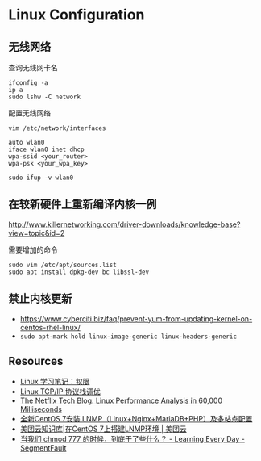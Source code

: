# Linux Configuration


## 无线网络

查询无线网卡名

    ifconfig -a
    ip a
    sudo lshw -C network

配置无线网络

    vim /etc/network/interfaces

    auto wlan0
    iface wlan0 inet dhcp
    wpa-ssid <your_router>
    wpa-psk <your_wpa_key>

    sudo ifup -v wlan0


## 在较新硬件上重新编译内核一例

http://www.killernetworking.com/driver-downloads/knowledge-base?view=topic&id=2

需要增加的命令
    
    sudo vim /etc/apt/sources.list
    sudo apt install dpkg-dev bc libssl-dev

## 禁止内核更新

- https://www.cyberciti.biz/faq/prevent-yum-from-updating-kernel-on-centos-rhel-linux/
- `sudo apt-mark hold linux-image-generic linux-headers-generic`


## Resources

- [Linux 学习笔记：权限](https://blog.laisky.com/p/linux-premission/)
- [Linux TCP/IP 协议栈调优](http://colobu.com/2014/09/18/linux-tcpip-tuning/)
- [The Netflix Tech Blog: Linux Performance Analysis in 60,000 Milliseconds](http://techblog.netflix.com/2015/11/linux-performance-analysis-in-60s.html)
- [全新CentOS 7安装 LNMP（Linux+Nginx+MariaDB+PHP）及多站点配置](https://www.ifshow.com/the-new-centos-7-install-lnmp-linux-nginx-mariadb-php-and-multi-site-configuration/)
- [美团云知识库|在CentOS 7上搭建LNMP环境 | 美团云](https://mos.meituan.com/library/18/how-to-install-lnmp-on-centos7/)
- [当我们 chmod 777 的时候，到底干了些什么？ - Learning Every Day - SegmentFault](https://segmentfault.com/a/1190000006246645)
